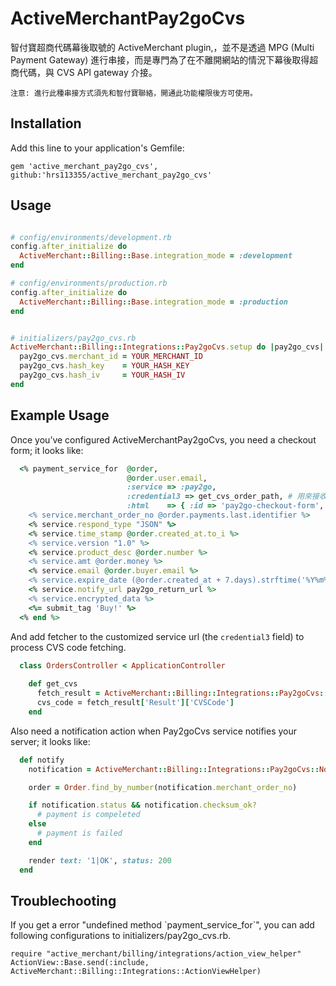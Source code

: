 # ActiveMerchantPay2goCvs

智付寶超商代碼幕後取號的 ActiveMerchant plugin,，並不是透過 MPG (Multi Payment Gateway) 進行串接，而是專門為了在不離開網站的情況下幕後取得超商代碼，與 CVS API gateway 介接。

    注意: 進行此種串接方式須先和智付寶聯絡，開通此功能權限後方可使用。

## Installation

Add this line to your application's Gemfile:

    gem 'active_merchant_pay2go_cvs', github:'hrs113355/active_merchant_pay2go_cvs'

## Usage


``` ruby

# config/environments/development.rb
config.after_initialize do
  ActiveMerchant::Billing::Base.integration_mode = :development
end

# config/environments/production.rb
config.after_initialize do
  ActiveMerchant::Billing::Base.integration_mode = :production
end

```

``` ruby

# initializers/pay2go_cvs.rb
ActiveMerchant::Billing::Integrations::Pay2goCvs.setup do |pay2go_cvs|
  pay2go_cvs.merchant_id = YOUR_MERCHANT_ID
  pay2go_cvs.hash_key    = YOUR_HASH_KEY
  pay2go_cvs.hash_iv     = YOUR_HASH_IV
end
```

## Example Usage

Once you’ve configured ActiveMerchantPay2goCvs, you need a checkout form; it looks like:

``` ruby
  <% payment_service_for  @order,
                          @order.user.email,
                          :service => :pay2go,
                          :credential3 => get_cvs_order_path, # 用來接收參數並幕後取得超商代碼的 controller/action URL
                          :html    => { :id => 'pay2go-checkout-form', :method => :post } do |service| %>
    <% service.merchant_order_no @order.payments.last.identifier %>
    <% service.respond_type "JSON" %>
    <% service.time_stamp @order.created_at.to_i %>
    <% service.version "1.0" %>
    <% service.product_desc @order.number %>
    <% service.amt @order.money %>
    <% service.email @order.buyer.email %>
    <% service.expire_date (@order.created_at + 7.days).strftime('%Y%m%d') %>
    <% service.notify_url pay2go_return_url %>
    <% service.encrypted_data %>
    <%= submit_tag 'Buy!' %>
  <% end %>
```

And add fetcher to the customized service url (the `credential3` field) to process CVS code fetching.

```ruby
  class OrdersController < ApplicationController
  
    def get_cvs
      fetch_result = ActiveMerchant::Billing::Integrations::Pay2goCvs::Fetcher.new(params).fetch
      cvs_code = fetch_result['Result']['CVSCode']
    end
```

Also need a notification action when Pay2goCvs service notifies your server; it looks like:

``` ruby
  def notify
    notification = ActiveMerchant::Billing::Integrations::Pay2goCvs::Notification.new(request.raw_post)

    order = Order.find_by_number(notification.merchant_order_no)

    if notification.status && notification.checksum_ok?
      # payment is compeleted
    else
      # payment is failed
    end

    render text: '1|OK', status: 200
  end
```

## Troublechooting
If you get a error "undefined method \`payment\_service\_for\`", you can add following configurations to initializers/pay2go_cvs.rb. 
```
require "active_merchant/billing/integrations/action_view_helper"
ActionView::Base.send(:include, ActiveMerchant::Billing::Integrations::ActionViewHelper)
```


